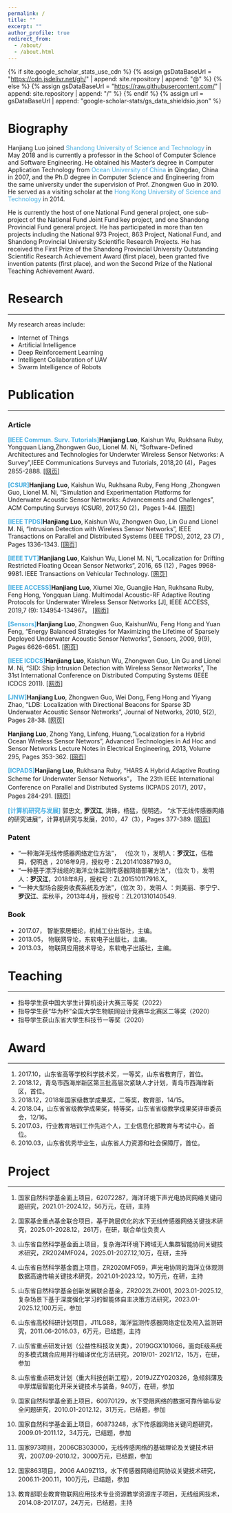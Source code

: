 ```yaml
---
permalink: /
title: ""
excerpt: ""
author_profile: true
redirect_from: 
  - /about/
  - /about.html
---
```


{% if site.google_scholar_stats_use_cdn %}
{% assign gsDataBaseUrl = "https://cdn.jsdelivr.net/gh/" | append: site.repository | append: "@" %}
{% else %}
{% assign gsDataBaseUrl = "https://raw.githubusercontent.com/" | append: site.repository | append: "/" %}
{% endif %}
{% assign url = gsDataBaseUrl | append: "google-scholar-stats/gs_data_shieldsio.json" %}

<span class='anchor' id='about-me'></span>

# Biography

Hanjiang Luo joined <font color="#48aee">Shandong University of Science and Technology</font> in May 2018
and is currently a professor in the School of Computer Science and Software Engineering.
He obtained his Master’s degree in Computer Application Technology from <font color="#48aee">Ocean University of China</font> in Qingdao, China in 2007,
and the Ph.D degree in Computer Science and Engineering from the same university under the supervision of Prof. Zhongwen Guo in 2010.
He served as a visiting scholar at the <font color="#48aee">Hong Kong University of Science and Technology</font> in 2014.

He is currently the host of one National Fund general project,
one sub-project of the National Fund Joint Fund key project,
and one Shandong Provincial Fund general project.
He has participated in more than ten projects including the National 973 Project,
863 Project, National Fund, and Shandong Provincial University Scientific Research Projects.
He has received the First Prize of the Shandong Provincial University Outstanding Scientific Research Achievement Award (first place),
been granted five invention patents (first place), and won the Second Prize of the National Teaching Achievement Award.

<span class='anchor' id='-xl'></span>
# Research

---

My research areas include:
- Internet of Things
- Artificial Intelligence
- Deep Reinforcement Learning
- Intelligent Collaboration of UAV
- Swarm Intelligence of Robots

<span class='anchor' id='-lwzl'></span>

# Publication

---

### Article
<font color="#48aee" ><b>[IEEE Commun. Surv. Tutorials]</b></font><b>Hanjiang Luo</b>, Kaishun Wu, Rukhsana Ruby, Yongquan Liang,Zhongwen Guo, Lionel M. Ni, “Software-Defined Architectures and Technologies for Underwter Wireless Sensor Networks: A Survey”,IEEE Communications Surveys and Tutorials, 2018,20 (4)，Pages 2855-2888.
[[网页]](https://ieeexplore.ieee.org/document/8369058)

<font color="#48aee" ><b>[CSUR]</b></font><b>Hanjiang Luo</b>, Kaishun Wu, Rukhsana Ruby, Feng Hong ,Zhongwen Guo, Lionel M. Ni, “Simulation and Experimentation Platforms for Underwater Acoustic Sensor Networks: Advancements and Challenges”, ACM Computing Surveys (CSUR), 2017,50 (2)，Pages 1-44.
[[网页]](https://dl.acm.org/doi/10.1145/3040990)

<font color="#48aee" ><b>[IEEE TPDS]</b></font><b>Hanjiang Luo</b>, Kaishun Wu, Zhongwen Guo, Lin Gu and Lionel M. Ni, “Intrusion Detection with Wireless Sensor Networks”, IEEE Transactions on Parallel and Distributed Systems (IEEE TPDS), 2012, 23 (7) , Pages 1336-1343.
[[网页]](https://ieeexplore.ieee.org/document/10477421)

<font color="#48aee" ><b>[IEEE TVT]</b></font><b>Hanjiang Luo</b>, Kaishun Wu, Lionel M. Ni, ”Localization for Drifting Restricted Floating Ocean Sensor Networks”, 2016, 65 (12) , Pages 9968-9981.  IEEE Transactions on Vehicular Technology.
[[网页]](https://ieeexplore.ieee.org/document/7407425)

<font color="#48aee" ><b>[IEEE ACCESS]</b></font><b>Hanjiang Luo</b>, Xiumei Xie, Guangjie Han, Rukhsana Ruby, Feng Hong, Yongquan Liang. Multimodal Acoustic-RF Adaptive Routing Protocols for Underwater Wireless Sensor Networks [J], IEEE ACCESS, 2019,7 (9): 134954-134967。
[[网页]](https://ieeexplore.ieee.org/document/8843859)

<font color="#48aee" ><b>[Sensors]</b></font><b>Hanjiang Luo</b>, Zhongwen Guo, KaishunWu, Feng Hong and Yuan Feng, “Energy Balanced Strategies for Maximizing the Lifetime of Sparsely Deployed Underwater Acoustic Sensor Networks”, Sensors, 2009, 9(9), Pages 6626-6651.
[[网页]](https://www.mdpi.com/1424-8220/9/9/6626)

<font color="#48aee" ><b>[IEEE ICDCS]</b></font><b>Hanjiang Luo</b>, Kaishun Wu, Zhongwen Guo, Lin Gu and Lionel M. Ni, “SID: Ship Intrusion Detection with Wireless Sensor Networks”, The 31st International Conference on Distributed Computing Systems (IEEE ICDCS 2011).
[[网页]](https://ieeexplore.ieee.org/document/5961764)

<font color="#48aee" ><b>[JNW]</b></font><b>Hanjiang Luo</b>, Zhongwen Guo, Wei Dong, Feng Hong and Yiyang Zhao, “LDB: Localization with Directional Beacons for Sparse 3D Underwater Acoustic Sensor Networks”, Journal of Networks, 2010, 5(2), Pages 28-38.
[[网页]](https://repository.hkust.edu.hk/ir/Record/1783.1-35244)

<b>Hanjiang Luo</b>, Zhong Yang, Linfeng, Huang,“Localization for a Hybrid Ocean Wireless Sensor Networs”, Advanced Technologies in Ad Hoc and Sensor Networks Lecture Notes in Electrical Engineering, 2013, Volume 295, Pages 353-362.
[[网页]](https://link.springer.com/chapter/10.1007/978-3-642-54174-2_32)

<font color="#48aee" ><b>[ICPADS]</b></font><b>Hanjiang Luo</b>, Rukhsana Ruby, “HARS A Hybrid Adaptive Routing Scheme for Underwater Sensor Networks”， The 23th IEEE International Conference on Parallel and Distributed Systems (ICPADS 2017), 2017，Pages 284-291.
[[网页]](https://ieeexplore.ieee.org/document/8368375)

<font color="#48aee" ><b>[计算机研究与发展]</b></font>
郭忠文, <b>罗汉江</b>, 洪锋，杨猛，倪明选， “水下无线传感器网络的研究进展”，计算机研究与发展，2010，47（3），Pages 377-389.
[[网页]](https://www.researchgate.net/publication/203039471_Current_Progress_and_Research_Issues_in_Underwater_Sensor_Networks)

### Patent

- “一种海洋无线传感器网络定位方法”， （位次 1），发明人：<b>罗汉江</b>，伍楷舜，倪明选 ，2016年9月，授权号：ZL201410387193.0。
- “一种基于漂浮线缆的海洋立体监测传感器网络部署方法“，（位次 1），发明人：<b>罗汉江</b>，2018年8月，授权号：ZL201510117916.X。
- “一种大型场合服务收费系统及方法”，（位次 3），发明人 ：刘美丽、李宁宁、<b>罗汉江</b>、栾秋平，2013年4月，授权号：ZL201310140549.

### Book
- 2017.07， 智能家居概论，机械工业出版社，主编。
- 2013.05， 物联网导论，东软电子出版社，主编。
- 2013.03， 物联网应用技术导论，东软电子出版社，主编。

<span class='anchor' id='-teaching'></span>

# Teaching

---

- 指导学生获中国大学生计算机设计大赛三等奖（2022）
- 指导学生获“华为杯”全国大学生物联网设计竞赛华北赛区二等奖（2020）
- 指导学生获山东省大学生科技节一等奖（2020）

# Award

---

<span class='anchor' id='-award'></span>
1. 2017.10，山东省高等学校科学技术奖，一等奖，山东省教育厅，首位。
2. 2018.12，青岛市西海岸新区第三批高层次紧缺人才计划，青岛市西海岸新区，首位。
3. 2018.12，2018年国家级教学成果奖，二等奖，教育部，14/15。
4. 2018.04，山东省省级教学成果奖，特等奖，山东省省级教学成果奖评审委员会，12/16。
5. 2017.03，行业教育培训工作先进个人，工业信息化部教育与考试中心，首位。
6. 2010.03，山东省优秀毕业生，山东省人力资源和社会保障厅，首位。

<span class='anchor' id='-project'></span>
# Project

---

1. 国家自然科学基金面上项目，62072287，海洋环境下声光电协同网络关键问题研究，2021.01-2024.12，56万元，在研，主持

2. 国家基金重点基金联合项目，基于跨层优化的水下无线传感器网络关键技术研究，2025.01-2028.12，261万，在研，联合单位负责人

3. 山东省自然科学基金面上项目，复杂海洋环境下跨域无人集群智能协同关键技术研究，ZR2024MF024，2025.01-2027.12,10万，在研，主持

4. 山东省自然科学基金面上项目，ZR2020MF059，声光电协同的海洋立体观测数据高速传输关键技术研究，2021.01-2023.12，10万元，在研，主持

5. 山东省自然科学基金创新发展联合基金，ZR2022LZH001, 2023.01-2025.12, 复杂场景下基于深度强化学习的智能体自主决策方法研究，2023.01-2025.12,100万元，参加

6. 山东省高校科研计划项目，J11LG88，海洋监测传感器网络定位及闯入监测研究，2011.06-2016.03，6万元，已结题，主持

7. 山东省重点研发计划（公益性科技攻关类），2019GGX101066，面向E级系统的多模式耦合应用并行编译优化方法研究，2019/01- 2021/12，15万，在研，参加

8. 山东省重点研发计划（重大科技创新工程），2019JZZY020326，急倾斜薄及中厚煤层智能化开采关键技术与装备，940万，在研，参加

9. 国家自然科学基金面上项目，60970129，水下受限网络的数据可靠传输与安全问题研究，2010.01-2012.12，31万元，已结题，参加

10. 国家自然科学基金面上项目，60873248，水下传感器网络关键问题研究，2009.01-2011.12，34万元，已结题，参加

11. 国家973项目，2006CB303000，无线传感网络的基础理论及关键技术研究，2007.09-2010.12，3000万元，已结题，参加

12. 国家863项目，2006 AA09Z113，水下传感器网络组网协议关键技术研究，2006.11-200.11，100万元，已结题，参加

13. 教育部职业教育物联网应用技术专业资源教学资源库子项目，无线组网技术，2014.08-2017.07，24万元，已结题，主持


